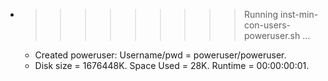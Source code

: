 * >>>>>>>>> Running inst-min-con-users-poweruser.sh ...
  * Created poweruser: Username/pwd = poweruser/poweruser.
  * Disk size = 1676448K. Space Used = 28K. Runtime = 00:00:00:01.
